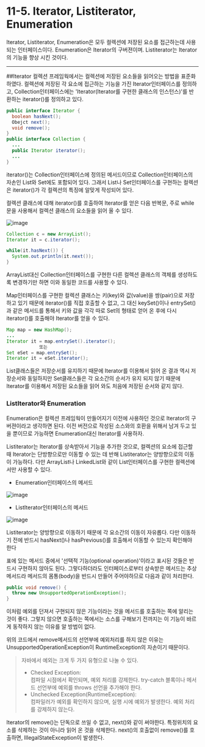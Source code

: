 # 11-5. Iterator, Listiterator, Enumeration
Iterator, Listiterator, Enumeration은 모두 컬렉션에 저장된 요소를 접근하는데 사용되는 인터페이스이다. 
Enumeration은 Iterator의 구버젼이며. Listiterator는 Iterator의 기능을 향상 시킨 것이다.
***
##Iterator
컬렉션 프레임웍에서는 컬렉션에 저장된 요소들을 읽어오는 방법을 표준화하였다. 
컬렉션에 저장된 각 요소에 접근하는 기능을 가진 Iterator인터페이스를 정의하고, 
Collection인터페이스에는 'Iterator(Iterator를 구현한 클래스의 인스턴스)'를 반환하는 iterator()를 정의하고 있다.
```java
public interface Iterator {
  boolean hasNext();
  Obejct next();
  void remove();
}
public interface Collection {
  ...
  public Iterator iterator();
  ...
}
```
iterator()는 Collection인터페이스에 정의된 메서드이므로 Collection인터페이스의 자손인 List와 Set에도 포함되어 있다. 
그래서 List나 Set인터페이스를 구현하는 컬렉션은 iterator()가 각 컬렉션의 특징에 알맞게 작성되어 있다. 

컬렉션 클래스에 대해 iterator()를 호출하여 Iterator를 얻은 다음 반복문, 주로 while문을 사용해서 컬렉션 클래스의 요소들을 읽어 올 수 있다.

![image](https://github.com/GYUNGAEEEE/JAVA/assets/158580466/3e068113-0e0a-487d-9244-c2974f6f3d8c)

```java
Collection c = new ArrayList();
Iterator it = c.iterator();

while(it.hasNext()) {
  System.out.println(it.next());
}
```
ArrayList대신 Collection인터페이스를 구현한 다른 컬렉션 클래스의 객체를 생성하도록 변경하기만 하면 이와 동일한 코드를 사용할 수 있다.

Map인터페이스를 구현한 컬렉션 클래스는 키(key)와 값(value)을 쌍(pair)으로 저장하고 있기 때문에 iterator()를 직접 호출할 수 없고, 
그 대신 keySet()이나 entrySet()과 같은 메서드를 통해서 키와 값을 각각 따로 Set의 형태로 얻어 온 후에 다시 iterator()를 호출해야 Iterator를 얻을 수 있다.
```java
Map map = new HashMap();
...
Iterator it = map.entrySet().iterator();
            또는
Set eSet = map.entrySet();
Iterator it = eSet.iterator();
```
List클래스들은 저장순서를 유지하기 때문에 Iterator를 이용해서 읽어 온 결과 역시 저장순서와 동일하지만 
Set클래스들은 각 요소간의 순서가 유지 되지 않기 때문에 Iterator를 이용해서 저장된 요소들을 읽어 와도 처음에 저장된 순서와 같지 않다.
### ListIterator와 Enumeration
Enumeration은 컬렉션 프레임웍이 만들어지기 이전에 사용하던 것으로 Iterator의 구버젼이라고 생각하면 된다. 
이전 버전으로 작성된 소스와의 호환을 위해서 남겨 두고 있을 뿐이므로 가능하면 Enumeration대신 Iterator를 사용하자.

Listiterator는 Iterator를 상속받아서 기능을 추가한 것으로, 컬렉션의 요소에 접근할 때 Iterator는 단방향으로만 이동할 수 있는 데 반해 
Listiterator는 양방향으로의 이동이 가능하다. 
다만 ArrayList나 LinkedList와 같이 List인터페이스를 구현한 컬렉션에서만 사용할 수 있다.
- Enumeration인터페이스의 메서드

![image](https://github.com/GYUNGAEEEE/JAVA/assets/158580466/020bc165-ec5a-498b-b550-d18f904c32f5)

- ListIterator인터페이스의 메서드

![image](https://github.com/GYUNGAEEEE/JAVA/assets/158580466/16875a61-ad37-41e3-862e-f2796ef256bf)

Listiterator는 양방향으로 이동하기 때문에 각 요소간의 이동이 자유롭다. 
다만 이동하기 전에 반드시 hasNext()나 hasPrevious()를 호출해서 이동할 수 있는지 확인해야 한다

표에 있는 메서드 중에서 '선택적 기능(optional operation)'이라고 표시된 것들은 반드시 구현하지 않아도 된다.
그렇다하더라도 인터페이스로부터 상속받은 메서드는 추상메서드라 메서드의 몸통(body)을 반드시 만들어 주어야하므로 다음과 같이 처리한다.
```java
public void remove() {
  throw new UnsupportedOperationException();
}
```
이처럼 예외를 던져서 구현되지 않은 기능이라는 것을 메서드를 호출하는 쪽에 알리는 것이 좋다. 
그렇지 않으면 호출하는 쪽에서는 소스를 구해보기 전까지는 이 기능이 바르게 동작하지 않는 이유를 알 방법이 없다.

위의 코드에서 remove메서드의 선언부에 예외처리를 하지 않은 이유는 UnsupportedOperationException이 RuntimeException의 자손이기 때문이다.
> 자바에서 예외는 크게 두 가지 유형으로 나눌 수 있다.
> - Checked Exception:   
> 컴파일 시점에서 확인되며, 예외 처리를 강제한다. try-catch 블록이나 메서드 선언부에 예외를 throws 선언을 추가해야 한다.
> - Unchecked Exception(RuntimeException):   
> 컴파일러가 예외를 확인하지 않으며, 실행 시에 예외가 발생한다. 예외 처리를 강제하지 않는다.

Iterator의 remove()는 단독으로 쓰일 수 없고, next()와 같이 써야한다. 
특정위치의 요소를 삭제하는 것이 아니라 읽어 온 것을 삭제한다. 
next()의 호출없이 remove()를 호출하면, IllegalStateException이 발생한다.
